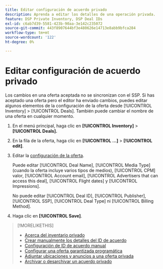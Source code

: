 ```yaml
---
title: Editar configuración de acuerdo privado
description: Aprenda a editar los detalles de una operación privada.
feature: DSP Private Inventory, DSP Deal IDs
exl-id: c6ab7d39-5581-423b-90aa-3e142c235072
source-git-commit: 443f8907644bf3e480626e14713e8abb9bfca284
workflow-type: tm+mt
source-wordcount: '122'
ht-degree: 0%

---
```


# Editar configuración de acuerdo privado

Los cambios en una oferta aceptada no se sincronizan con el SSP. Si has aceptado una oferta pero el editor ha enviado cambios, puedes editar algunos elementos de la configuración de la oferta desde [!UICONTROL Inventory] > [!UICONTROL Deals]. También puede cambiar el nombre de una oferta en cualquier momento.

1. En el menú principal, haga clic en **[!UICONTROL Inventory]** > **[!UICONTROL Deals].**

1. En la fila de la oferta, haga clic en **[!UICONTROL ...]** > **[!UICONTROL edit]**.

1. Editar la [configuración de la oferta](deal-id-settings.md).

   Puede editar [!UICONTROL Deal Name], [!UICONTROL Media Type] (cuando la oferta incluye varios tipos de medios), [!UICONTROL CPM] valor, [!UICONTROL Account email], [!UICONTROL Advertisers that can access this deal], [!UICONTROL Flight dates] y [!UICONTROL Impressions].

   No puede editar [!UICONTROL Deal ID], [!UICONTROL Publisher], [!UICONTROL SSP], [!UICONTROL Deal Type] ni [!UICONTROL Billing Method].

1. Haga clic en **[!UICONTROL Save]**.

>[!MORELIKETHIS]
>
>* [Acerca del inventario privado](private-inventory-about.md)
>* [Crear manualmente los detalles del ID de acuerdo](deal-id-create.md)
>* [Configuración de ID de acuerdo manual](deal-id-settings.md)
>* [Configurar una oferta garantizada programática](programmatic-guaranteed-set-up.md)
>* [Adjuntar ubicaciones y anuncios a una oferta privada](/help/dsp/inventory/deal-id-attach-placements.md)
>* [Archivar o desarchivar un acuerdo privado](/help/dsp/inventory/private-deal-archive-unarchive.md)

